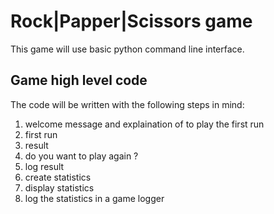 # Rock|Papper|Scissors game
This game will use basic python command line interface.

## Game high level code
The code will be written with the following steps in mind:
1. welcome message and explaination of to play the first run
2. first run
3. result
4. do you want to play again ?
5. log result
6. create statistics
7. display statistics
8. log the statistics in a game logger
